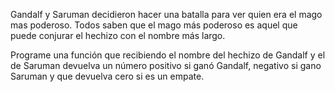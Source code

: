 <p></p><p>Gandalf y Saruman decidieron hacer una batalla para ver quien era el mago mas poderoso. Todos saben que el mago más poderoso es aquel que puede conjurar el hechizo con el nombre más largo.</p><p>Programe una función que recibiendo el nombre del hechizo de Gandalf y el de Saruman devuelva un número positivo si ganó Gandalf, negativo si gano Saruman y que devuelva cero si es un empate.<br/><br/></p><p></p>